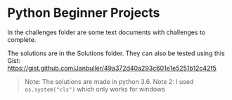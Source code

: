 # Python Beginner Projects
In the challenges folder are some text documents with challenges to complete.

The solutions are in the Solutions folder.
They can also be tested using this Gist:
https://gist.github.com/Janbuller/49a372d40a293c601e1e5251b12c42f5

> Note: The solutions are made in python 3.6.
> Note 2: I used ```os.system("cls")``` which only works for windows
